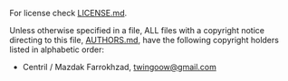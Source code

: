 ﻿For license check [LICENSE.md](LICENSE.md).

Unless otherwise specified in a file, ALL files with a copyright notice directing to this file, [AUTHORS.md](AUTHORS.md), have the following copyright holders listed in alphabetic order:

+ Centril / Mazdak Farrokhzad, [<twingoow@gmail.com>](mailto:<twingoow@gmail.com>)
